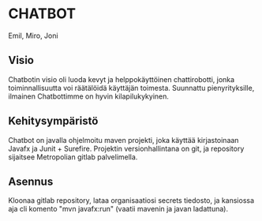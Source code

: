 # CHATBOT
Emil, Miro, Joni

## Visio

Chatbotin visio oli luoda kevyt ja helppokäyttöinen chattirobotti, jonka toiminnallisuutta voi räätälöidä käyttäjän toimesta. Suunnattu pienyrityksille, ilmainen Chatbottimme on hyvin kilapilukykyinen.

## Kehitysympäristö

Chatbot on javalla ohjelmoitu maven projekti, joka käyttää kirjastoinaan Javafx ja Junit + Surefire. Projektin versionhallintana on git, ja repository sijaitsee Metropolian gitlab palvelimella.

## Asennus

Kloonaa gitlab repository, lataa organisaatiosi secrets tiedosto, ja kansiossa aja cli komento "mvn javafx:run" (vaatii mavenin ja javan ladattuna).

